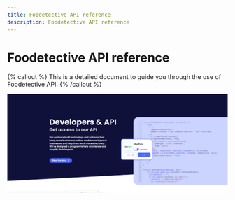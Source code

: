 ```yaml
---
title: Foodetective API reference
description: Foodetective API reference
---
```


# Foodetective API reference

{% callout %}
This is a detailed document to guide you through the use of Foodetective API.
{% /callout %}

![welcome](/assets/welcome.png)